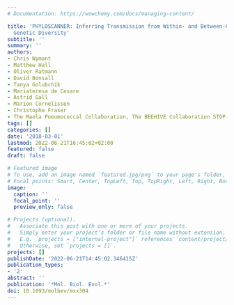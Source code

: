 ```yaml
---
# Documentation: https://wowchemy.com/docs/managing-content/

title: 'PHYLOSCANNER: Inferring Transmission from Within- and Between-Host Pathogen
  Genetic Diversity'
subtitle: ''
summary: ''
authors:
- Chris Wymant
- Matthew Hall
- Oliver Ratmann
- David Bonsall
- Tanya Golubchik
- Mariateresa de Cesare
- Astrid Gall
- Marion Cornelissen
- Christophe Fraser
- The Maela Pneumococcal Collaboration, The BEEHIVE Collaboration STOP-HCV Consortium
tags: []
categories: []
date: '2018-03-01'
lastmod: 2022-06-21T16:45:02+02:00
featured: false
draft: false

# Featured image
# To use, add an image named `featured.jpg/png` to your page's folder.
# Focal points: Smart, Center, TopLeft, Top, TopRight, Left, Right, BottomLeft, Bottom, BottomRight.
image:
  caption: ''
  focal_point: ''
  preview_only: false

# Projects (optional).
#   Associate this post with one or more of your projects.
#   Simply enter your project's folder or file name without extension.
#   E.g. `projects = ["internal-project"]` references `content/project/deep-learning/index.md`.
#   Otherwise, set `projects = []`.
projects: []
publishDate: '2022-06-21T14:45:02.346415Z'
publication_types:
- '2'
abstract: ''
publication: '*Mol. Biol. Evol.*'
doi: 10.1093/molbev/msx304
---
```

